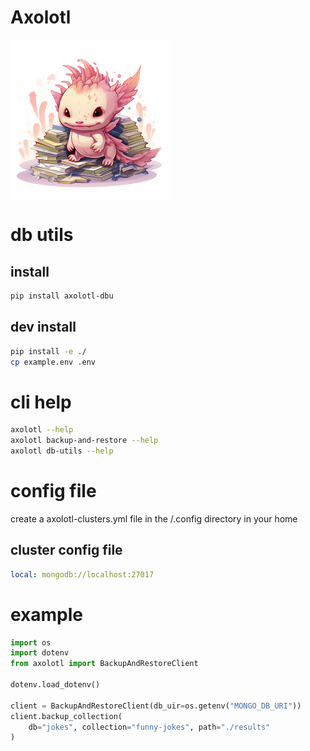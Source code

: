 # Axolotl 

<img src="resources/images/axolotl.png" align="center" width="256">
 

 # 

# db utils

## install
```bash
pip install axolotl-dbu
```

## dev install 
```bash
pip install -e ./
cp example.env .env
```

# cli help
```bash
axolotl --help 
axolotl backup-and-restore --help
axolotl db-utils --help
```
# config file
create a axolotl-clusters.yml file in the /.config
directory in your home

## cluster config file
```yml
local: mongodb://localhost:27017
```


# example
```python
import os
import dotenv
from axolotl import BackupAndRestoreClient

dotenv.load_dotenv()

client = BackupAndRestoreClient(db_uir=os.getenv("MONGO_DB_URI"))
client.backup_collection(
    db="jokes", collection="funny-jokes", path="./results"
)




